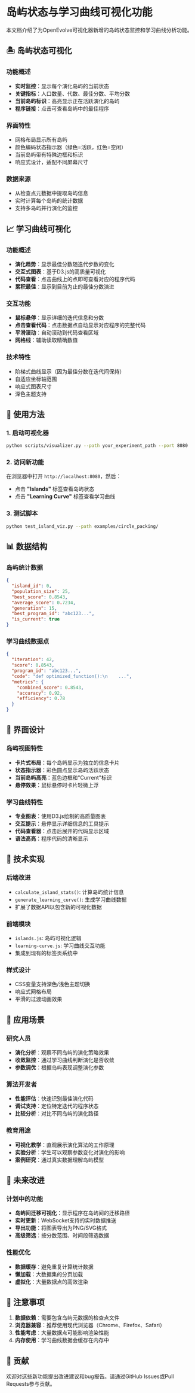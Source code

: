 # 岛屿状态与学习曲线可视化功能

本文档介绍了为OpenEvolve可视化器新增的岛屿状态监控和学习曲线分析功能。

## 🏝️ 岛屿状态可视化

### 功能概述
- **实时监控**：显示每个演化岛屿的当前状态
- **关键指标**：人口数量、代数、最佳分数、平均分数
- **当前岛屿标识**：高亮显示正在活跃演化的岛屿
- **程序链接**：点击可查看岛屿中的最佳程序

### 界面特性
- 网格布局显示所有岛屿
- 颜色编码状态指示器（绿色=活跃，红色=空闲）
- 当前岛屿带有特殊边框和标识
- 响应式设计，适配不同屏幕尺寸

### 数据来源
- 从检查点元数据中提取岛屿信息
- 实时计算每个岛屿的统计数据
- 支持多岛屿并行演化的监控

## 📈 学习曲线可视化

### 功能概述
- **演化趋势**：显示最佳分数随迭代步数的变化
- **交互式图表**：基于D3.js的高质量可视化
- **代码查看**：点击曲线上的点即可查看对应的程序代码
- **累积最佳**：显示到目前为止的最佳分数演进

### 交互功能
- **鼠标悬停**：显示详细的迭代信息和分数
- **点击查看代码**：点击数据点自动显示对应程序的完整代码
- **平滑滚动**：自动滚动到代码查看区域
- **网格线**：辅助读取精确数值

### 技术特性
- 阶梯式曲线显示（因为最佳分数在迭代间保持）
- 自适应坐标轴范围
- 响应式图表尺寸
- 深色主题支持

## 🚀 使用方法

### 1. 启动可视化器
```bash
python scripts/visualizer.py --path your_experiment_path --port 8080
```

### 2. 访问新功能
在浏览器中打开 `http://localhost:8080`，然后：
- 点击 **"Islands"** 标签查看岛屿状态
- 点击 **"Learning Curve"** 标签查看学习曲线

### 3. 测试脚本
```bash
python test_island_viz.py --path examples/circle_packing/
```

## 📊 数据结构

### 岛屿统计数据
```json
{
  "island_id": 0,
  "population_size": 25,
  "best_score": 0.8543,
  "average_score": 0.7234,
  "generation": 15,
  "best_program_id": "abc123...",
  "is_current": true
}
```

### 学习曲线数据点
```json
{
  "iteration": 42,
  "score": 0.8543,
  "program_id": "abc123...",
  "code": "def optimized_function():\n    ...",
  "metrics": {
    "combined_score": 0.8543,
    "accuracy": 0.92,
    "efficiency": 0.78
  }
}
```

## 🎨 界面设计

### 岛屿视图特性
- **卡片式布局**：每个岛屿显示为独立的信息卡片
- **状态指示器**：彩色圆点显示岛屿活跃状态
- **当前岛屿高亮**：蓝色边框和"Current"标识
- **悬停效果**：鼠标悬停时卡片轻微上浮

### 学习曲线特性
- **专业图表**：使用D3.js绘制的高质量图表
- **交互提示**：悬停显示详细信息的工具提示
- **代码查看器**：点击后展开的代码显示区域
- **语法高亮**：程序代码的清晰显示

## 🔧 技术实现

### 后端改进
- `calculate_island_stats()`: 计算岛屿统计信息
- `generate_learning_curve()`: 生成学习曲线数据
- 扩展了数据API以包含新的可视化数据

### 前端模块
- `islands.js`: 岛屿可视化逻辑
- `learning-curve.js`: 学习曲线交互功能
- 集成到现有的标签页系统中

### 样式设计
- CSS变量支持深色/浅色主题切换
- 响应式网格布局
- 平滑的过渡动画效果

## 🎯 应用场景

### 研究人员
- **演化分析**：观察不同岛屿的演化策略效果
- **收敛监控**：通过学习曲线判断演化是否收敛
- **参数调优**：根据岛屿表现调整演化参数

### 算法开发者
- **性能评估**：快速识别最佳演化代码
- **调试支持**：定位特定迭代的程序状态
- **比较分析**：对比不同岛屿的演化路径

### 教育用途
- **可视化教学**：直观展示演化算法的工作原理
- **实验分析**：学生可以观察参数变化对演化的影响
- **案例研究**：通过真实数据理解岛屿模型

## 🚧 未来改进

### 计划中的功能
- **岛屿间迁移可视化**：显示程序在岛屿间的迁移路径
- **实时更新**：WebSocket支持的实时数据推送
- **导出功能**：将图表导出为PNG/SVG格式
- **高级筛选**：按分数范围、时间段筛选数据

### 性能优化
- **数据缓存**：避免重复计算统计数据
- **懒加载**：大数据集的分页加载
- **虚拟化**：大量数据点的高效渲染

## 📝 注意事项

1. **数据依赖**：需要包含岛屿元数据的检查点文件
2. **浏览器兼容**：推荐使用现代浏览器（Chrome、Firefox、Safari）
3. **性能考虑**：大量数据点可能影响渲染性能
4. **内存使用**：学习曲线数据会缓存在内存中

## 🤝 贡献

欢迎对这些新功能提出改进建议和bug报告。请通过GitHub Issues或Pull Requests参与贡献。